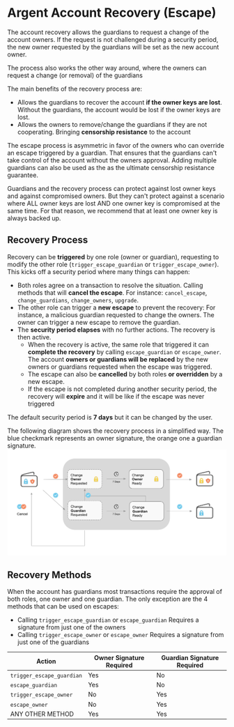 # Argent Account Recovery (Escape)

The account recovery allows the guardians to request a change of the account owners. If the request is not challenged during a security period, the new owner requested by the guardians will be set as the new account owner.

The process also works the other way around, where the owners can request a change (or removal) of the guardians

The main benefits of the recovery process are:

- Allows the guardians to recover the account **if the owner keys are lost**. Without the guardians, the account would be lost if the owner keys are lost.
- Allows the owners to remove/change the guardians if they are not cooperating. Bringing **censorship resistance** to the account

The escape process is asymmetric in favor of the owners who can override an escape triggered by a guardian. That ensures that the guardians can't take control of the account without the owners approval. Adding multiple guardians can also be used as the as the ultimate censorship resistance guarantee.

Guardians and the recovery process can protect against lost owner keys and against compromised owners. But they can't protect against a scenario where ALL owner keys are lost AND one owner key is compromised at the same time. For that reason, we recommend that at least one owner key is always backed up.

## Recovery Process

Recovery can be **triggered** by one role (owner or guardian), requesting to modify the other role (`trigger_escape_guardian` or `trigger_escape_owner`). This kicks off a security period where many things can happen:

- Both roles agree on a transaction to resolve the situation. Calling methods that will **cancel the escape**. For instance: `cancel_escape`, `change_guardians`, `change_owners`, `upgrade`.
- The other role can trigger a **new escape** to prevent the recovery: For instance, a malicious guardian requested to change the owners. The owner can trigger a new escape to remove the guardian.
- The **security period elapses** with no further actions. The recovery is then active.
  - When the recovery is active, the same role that triggered it can **complete the recovery** by calling `escape_guardian` or `escape_owner`. The account **owners or guardians will be replaced** by the new owners or guardians requested when the escape was triggered.
  - The escape can also be **cancelled** by both roles **or overridden** by a new escape.
  - If the escape is not completed during another security period, the recovery will **expire** and it will be like if the escape was never triggered

The default security period is **7 days** but it can be changed by the user.

The following diagram shows the recovery process in a simplified way. The blue checkmark represents an owner signature, the orange one a guardian signature.
![Recovery diagram](recovery.png)


## Recovery Methods

When the account has guardians most transactions require the approval of both roles, one owner and one guardian.
The only exception are the 4 methods that can be used on escapes:

- Calling `trigger_escape_guardian` or `escape_guardian` Requires a signature from just one of the owners
- Calling `trigger_escape_owner` or `escape_owner` Requires a signature from just one of the guardians

| Action                  | Owner Signature Required | Guardian Signature Required |
| ----------------------- | ------------------------ | --------------------------- |
| `trigger_escape_guardian` | Yes                      | No                          |
| `escape_guardian`         | Yes                      | No                          |
| `trigger_escape_owner`    | No                       | Yes                         |
| `escape_owner`            | No                       | Yes                         |
| ANY OTHER METHOD        | Yes                      | Yes                         |
